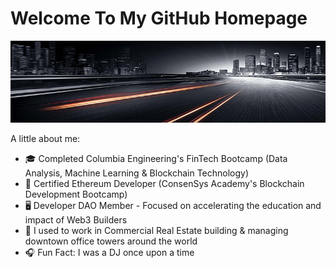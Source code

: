 # Welcome To My GitHub Homepage

![GitHub Banner](/Images/cityroad.jpeg)




A little about me:

- 🎓 Completed Columbia Engineering's FinTech Bootcamp (Data Analysis, Machine Learning & Blockchain Technology)
- 🌱 Certified Ethereum Developer (ConsenSys Academy's Blockchain Development Bootcamp)
- 🖥 Developer DAO Member - Focused on accelerating the education and impact of Web3 Builders
- 🏢 I used to work in Commercial Real Estate building & managing downtown office towers around the world 
- 🎧 Fun Fact: I was a DJ once upon a time

